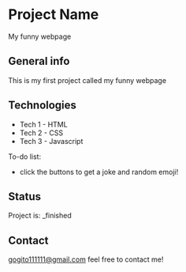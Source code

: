 # Project Name
My funny webpage

## General info
This is my first project called my funny webpage


## Technologies
* Tech 1 - HTML
* Tech 2 - CSS
* Tech 3 - Javascript


To-do list:
* click the buttons to get a joke and random emoji!

## Status
Project is: _finished


## Contact
gogito111111@gmail.com feel free to contact me! 